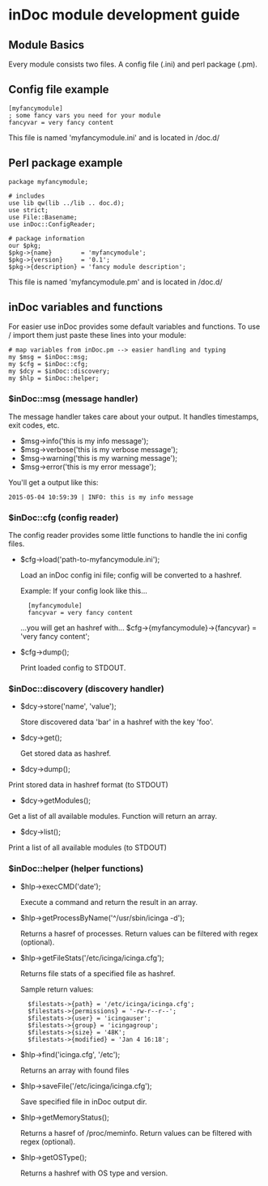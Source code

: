 # inDoc module development guide

## Module Basics
Every module consists two files. A config file (.ini) and perl package (.pm).

## Config file example
    [myfancymodule]
    ; some fancy vars you need for your module
    fancyvar = very fancy content
    
This file is named 'myfancymodule.ini' and is located in <inDoc-path>/doc.d/

## Perl package example
    package myfancymodule;
    
    # includes
    use lib qw(lib ../lib .. doc.d);
    use strict;
    use File::Basename;
    use inDoc::ConfigReader;

    # package information
    our $pkg;
    $pkg->{name}        = 'myfancymodule';
    $pkg->{version}     = '0.1';
    $pkg->{description} = 'fancy module description';

This file is named 'myfancymodule.pm' and is located in <inDoc-path>/doc.d/

## inDoc variables and functions
For easier use inDoc provides some default variables and functions. To use / import them just paste these lines into your module:

    # map variables from inDoc.pm --> easier handling and typing
    my $msg = $inDoc::msg;
    my $cfg = $inDoc::cfg;
    my $dcy = $inDoc::discovery;
    my $hlp = $inDoc::helper;
    
### $inDoc::msg (message handler)
The message handler takes care about your output. It handles timestamps, exit codes, etc.

* $msg->info('this is my info message');
* $msg->verbose('this is my verbose message');
* $msg->warning('this is my warning message');
* $msg->error('this is my error message');

You'll get a output like this:

    2015-05-04 10:59:39 | INFO: this is my info message
    
### $inDoc::cfg (config reader)
The config reader provides some little functions to handle the ini config files.

* $cfg->load('path-to-myfancymodule.ini');

    Load an inDoc config ini file; config will be converted to a hashref.
    
    Example: If your config look like this...
    
        [myfancymodule]
        fancyvar = very fancy content
        
    ...you will get an hashref with...
        $cfg->{myfancymodule}->{fancyvar} = 'very fancy content';
    
* $cfg->dump();

    Print loaded config to STDOUT.

### $inDoc::discovery (discovery handler)

* $dcy->store('name', 'value'); 

    Store discovered data 'bar' in a hashref with the key 'foo'.
    
* $dcy->get(); 

    Get stored data as hashref.
    
* $dcy->dump();

Print stored data in hashref format (to STDOUT)

* $dcy->getModules(); 

Get a list of all available modules. Function will return an array.

* $dcy->list();

Print a list of all available modules (to STDOUT)

### $inDoc::helper (helper functions)

* $hlp->execCMD('date');

    Execute a command and return the result in an array.
  
* $hlp->getProcessByName('^/usr/sbin/icinga -d');

    Returns a hasref of processes. Return values can be filtered with regex (optional).
  
* $hlp->getFileStats('/etc/icinga/icinga.cfg'); 

    Returns file stats of a specified file as hashref.
    
    Sample return values:

        $filestats->{path} = '/etc/icinga/icinga.cfg';
        $filestats->{permissions} = '-rw-r--r--';
        $filestats->{user} = 'icingauser';
        $filestats->{group} = 'icingagroup';
        $filestats->{size} = '48K';
        $filestats->{modified} = 'Jan 4 16:18';
        
* $hlp->find('icinga.cfg', '/etc');

    Returns an array with found files
    
* $hlp->saveFile('/etc/icinga/icinga.cfg');

    Save specified file in inDoc output dir.
    
* $hlp->getMemoryStatus();

    Returns a hasref of /proc/meminfo. Return values can be filtered with regex (optional).
    
* $hlp->getOSType();

    Returns a hashref with OS type and version.
